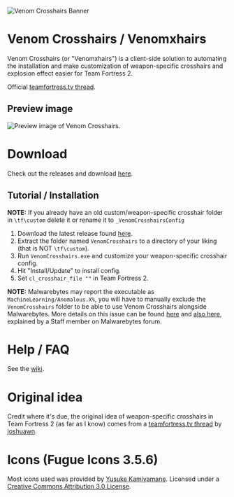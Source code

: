 ![Venom Crosshairs Banner](https://i.imgur.com/8APZtdT.png)

# Venom Crosshairs / Venomxhairs
Venom Crosshairs (or "Venomxhairs") is a client-side solution to automating the installation and make customization of weapon-specific crosshairs and explosion effect easier for Team Fortress 2.

Official [teamfortress.tv thread](https://www.teamfortress.tv/62638/venom-crosshairs-weapon-crosshairs-made-easy).

## Preview image
![Preview image of Venom Crosshairs.](https://i.imgur.com/QyeGbQR.png)

# Download
Check out the releases and download [here](https://github.com/hbivnm/Venom-Crosshairs/releases).

## Tutorial / Installation
**NOTE:** If you already have an old custom/weapon-specific crosshair folder in `\tf\custom` delete it or rename it to `_VenomCrosshairsConfig`

1. Download the latest release found [here](https://github.com/hbivnm/Venom-Crosshairs/releases).
2. Extract the folder named `VenomCrosshairs` to a directory of your liking (that is NOT `\tf\custom`).
3. Run `VenomCrosshairs.exe` and customize your weapon-specific crosshair config.
4. Hit "Install/Update" to install config.
5. Set `cl_crosshair_file ""` in Team Fortress 2.

**NOTE:** Malwarebytes may report the executable as `MachineLearning/Anomalous.X%`, you will have to manually exclude the `VenomCrosshairs` folder to be able to use Venom Crosshairs alongside Malwarebytes. More details on this issue can be found [here](https://forums.malwarebytes.com/topic/271784-machinelearninganomalous100-all-my-c-projects/) and [also here](https://forums.malwarebytes.com/topic/238670-machinelearninganomalous-detections-and-explanation/), explained by a Staff member on Malwarebytes forum.

# Help / FAQ
See the [wiki](https://github.com/hbivnm/Venom-Crosshairs/wiki).

# Original idea
Credit where it's due, the original idea of weapon-specific crosshairs in Team Fortress 2 (as far as I know) comes from a [teamfortress.tv thread](https://www.teamfortress.tv/30866/guide-weapon-specific-custom-crosshairs) by [joshuawn](https://www.teamfortress.tv/user/joshuawn).

# Icons (Fugue Icons 3.5.6)
Most icons used was provided by [Yusuke Kamiyamane](http://p.yusukekamiyamane.com/). Licensed under a [Creative Commons Attribution 3.0 License](https://creativecommons.org/licenses/by/3.0/).
